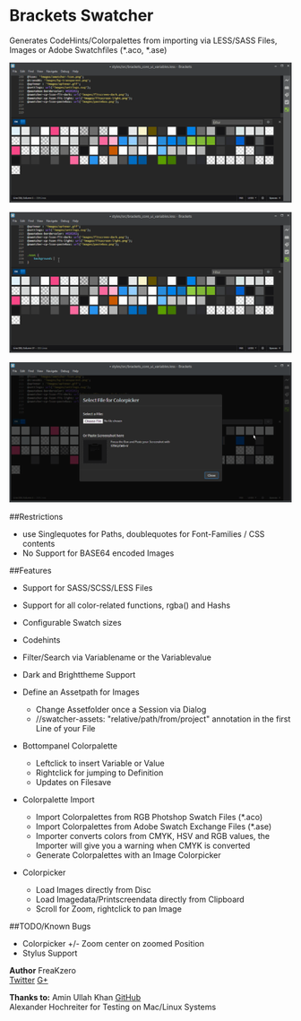 # Brackets Swatcher  
Generates CodeHints/Colorpalettes from importing via LESS/SASS Files, Images or Adobe Swatchfiles (*.aco, *.ase)

![Filter](https://raw.githubusercontent.com/FreaKzero/brackets-swatcher/master/readme/readme-filter.gif)

![Variables](https://raw.githubusercontent.com/FreaKzero/brackets-swatcher/master/readme/readme-variables.gif)

![ColorPicker](https://raw.githubusercontent.com/FreaKzero/brackets-swatcher/master/readme/readme-picker.gif)

##Restrictions  
* use Singlequotes for Paths, doublequotes for Font-Families / CSS contents  
* No Support for BASE64 encoded Images  

##Features  
* Support for SASS/SCSS/LESS Files  
* Support for all color-related functions, rgba() and Hashs  
* Configurable Swatch sizes  
* Codehints  
* Filter/Search via Variablename or the Variablevalue  
* Dark and Brighttheme Support  

* Define an Assetpath for Images  
	* Change Assetfolder once a Session via Dialog  
	* //swatcher-assets: "relative/path/from/project" annotation in the first Line of your File  

* Bottompanel Colorpalette  
    * Leftclick to insert Variable or Value  
    * Rightclick for jumping to Definition  
    * Updates on Filesave  
    
* Colorpalette Import  
    * Import Colorpalettes from RGB Photshop Swatch Files (*.aco)  
    * Import Colorpalettes from Adobe Swatch Exchange Files (*.ase)  
    * Importer converts colors from CMYK, HSV and RGB values, the Importer will give you a warning when CMYK is converted
    * Generate Colorpalettes with an Image Colorpicker  

* Colorpicker  
	* Load Images directly from Disc  
	* Load Imagedata/Printscreendata directly from Clipboard  
	* Scroll for Zoom, rightclick to pan Image  

##TODO/Known Bugs
* Colorpicker +/- Zoom center on zoomed Position  
* Stylus Support  

**Author** FreaKzero  
 [Twitter](https://twitter.com/freakzerodotcom) [G+](https://plus.google.com/+FreaKzero)  
 
**Thanks to:** 
Amin Ullah Khan [GitHub](https://github.com/sprintr)  
Alexander Hochreiter for Testing on Mac/Linux Systems
